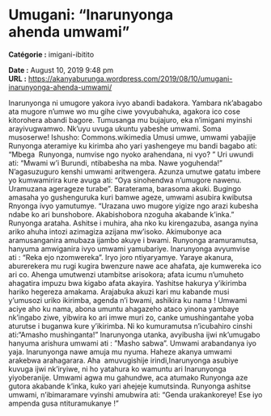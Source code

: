 # Umugani: “Inarunyonga ahenda umwami”

**Catégorie :** imigani-ibitito

**Date :** August 10, 2019 9:48 pm  
**URL :** https://akanyaburunga.wordpress.com/2019/08/10/umugani-inarunyonga-ahenda-umwami/

Inarunyonga ni umugore yakora ivyo abandi badakora. Yambara nk’abagabo ata mugore n’umwe wo mu gihe ciwe yovyubahuka, agakora ico cose kitorohera abandi bagore. Tumusanga mu bujajuro, eka n’imigani myinshi arayivugwamwo. Nk’uyu uvuga ukuntu yabeshe umwami. Soma musoserwe!
Ishusho: Commons.wikimedia
Umusi umwe, umwami yabajije Runyonga ateramiye ku kirimba aho yari yashengeye mu bandi bagabo ati: “Mbega  Runyonga, numvise ngo nyoko arahendana, ni vyo? ”
Uri uwundi ati: “Mwami w’i Burundi, ntibabesha na mba. Nawe yoguhenda!”
N’agasuzuguro kenshi umwami aritwengera. Azunza umutwe gatatu imbere yo kumwamirira kure avuga ati: “Oya sinohendwa n’umugore nawenu. Uramuzana agerageze turabe”.
Baraterama, barasoma akuki. Bugingo amasaha yo gushenguruka kuri bamwe ageze, umwami asubira kwibutsa Rnyonga ivyo yamutumye. “Urazana uwo mugore yigize ngo arazi kubesha ndabe ko ari bunshobore. Akabishobora nzoguha akabande k’inka.”
Runyonga arataha. Ashitse i muhira, aha nko ku kirengazuba, asanga nyina ariko ahuha intozi azimagiza azijana mw’isoko. Akimubonye aca aramusanganira amubaza ijambo akuye i bwami.
Runyonga aramuramutsa, hanyuma amwiganira ivyo umwami yamubariye. Inarunyonga avyumvise ati : “Reka ejo nzomwereka”.
Iryo joro ntiyaryamye. Yaraye akanura, aburerekera mu rugi kugira bwenzure nawe ace ahafata, aje kumwereka ico ari co.
Ahenga umutwenzi utambitse arisokora; afata icumu n’umuheto ahagatira impuzu bwa kigabo afata akayira. Yashitse hakurya y’ikirimba hariko hegereza amakama.
Arajabuka akuzi kari mu kabande musi y’umusozi uriko ikirimba, agenda n’i bwami, ashikira ku nama !
Umwami aciye aho ku nama, abona umuntu ahagazeho ataco yinona yambaye nk’ingabo ziwe, yibwira ko ari imwe muri zo, canke umushingantahe yoba aturutse i buganwa kure y’ikirimba. Ni ko kumuramutsa n’icubahiro cinshi ati:“Amasho mushinganta!”
Inarunyonga utanka, avyibusha ijwi nk’umugabo hanyuma arishura umwami ati : ”Masho sabwa”. Umwami arabandanya iyo yaja. Inarunyonga nawe amuja mu nyuma. Haheze akanya umwami arakebwa arahagarara. Aha  amuvugishije irindi,Inarunyonga asubiye kuvuga ijwi nk’iryiwe, ni ho yatahura ko wamuntu ari Inarunyonga yiyoberanije.
Umwami agwa mu gahundwe, aca atumako Runyonga aze gutora akabande k’inka, kuko yari ahejeje kumutsinda. Runyonga ashitse umwami, n’ibimaramare vyinshi amubwira ati: “Genda urakankoreye! Ese iyo ampenda gusa ntituramukanye !”

